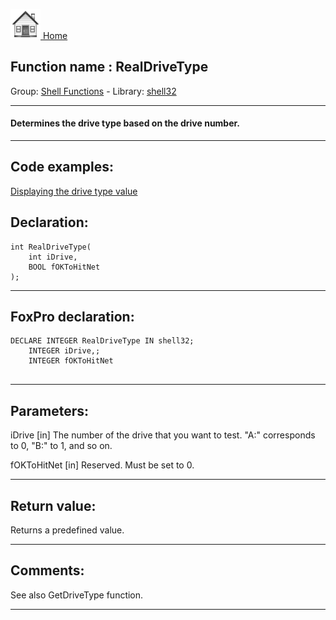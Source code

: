 [<img src="../../images/home.png"> Home ](https://github.com/VFPX/Win32API)  

## Function name : RealDriveType
Group: [Shell Functions](../../functions_group.md#Shell_Functions)  -  Library: [shell32](../../../libraries.md#shell32)  
***  


#### Determines the drive type based on the drive number.
***  


## Code examples:
[Displaying the drive type value](../../samples/sample_012.md)  

## Declaration:
```foxpro  
int RealDriveType(
	int iDrive,
	BOOL fOKToHitNet
);  
```  
***  


## FoxPro declaration:
```foxpro  
DECLARE INTEGER RealDriveType IN shell32;
	INTEGER iDrive,;
	INTEGER fOKToHitNet
  
```  
***  


## Parameters:
iDrive
[in] The number of the drive that you want to test. "A:" corresponds to 0, "B:" to 1, and so on.

fOKToHitNet
[in] Reserved. Must be set to 0.  
***  


## Return value:
Returns a predefined value.  
***  


## Comments:
See also GetDriveType function.  
  
***  

